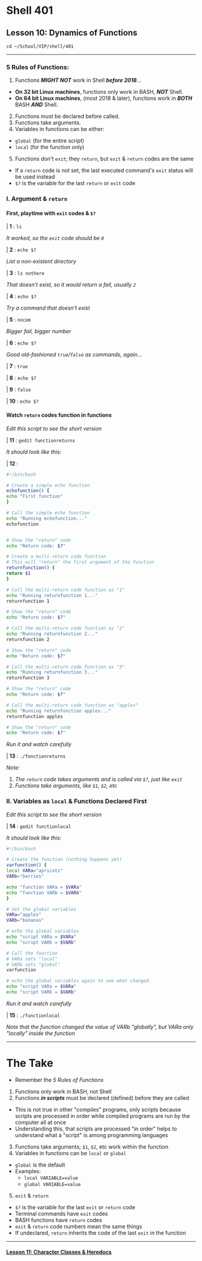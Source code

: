 # Shell 401
## Lesson 10: Dynamics of Functions

`cd ~/School/VIP/shell/401`

___

### 5 Rules of Functions:
1. Functions ***MIGHT NOT*** work in Shell ***before 2018***...
  - **On 32 bit Linux machines**, functions only work in BASH, ***NOT*** Shell.
  - **On 64 bit Linux machines**, (most 2018 & later), functions work in ***BOTH*** BASH ***AND*** Shell.
2. Functions must be declared before called.
3. Functions take arguments.
4. Variables in functions can be either:
  - `global` (for the entire script)
  - `local` (for the function only)
5. Functions don't `exit`; they `return`, but `exit` & `return` codes are the same
  - If a `return` code is not set, the last executed command's `exit` status will be used instead
  - `$?` is the variable for the last `return` or `exit` code

### I. Argument & `return`

#### First, playtime with `exit` codes & `$?`

| **1** : `ls`

*It worked, so the `exit` code should be `0`*

| **2** : `echo $?`

*List a non-existent directory*

| **3** : `ls nothere`

*That doesn't exist, so it would return a fail, usually `2`*

| **4** : `echo $?`

*Try a command that doesn't exist*

| **5** : `nocom`

*Bigger fail, bigger number*

| **6** : `echo $?`

*Good old-fashioned `true`/`false` as commands, again...*

| **7** : `true`

| **8** : `echo $?`

| **9** : `false`

| **10** : `echo $?`

#### Watch `return` codes function in functions

*Edit this script to see the short version*

| **11** : `gedit functionreturns`

*It should look like this:*

| **12** :
```bash
#!/bin/bash

# Create a simple echo function
echofunction() {
echo "First function"
}

# Call the simple echo function
echo "Running echofunction..."
echofunction


# Show the "return" code
echo "Return code: $?"

# Create a multi-return code function
# This will "return" the first argument of the function
returnfunction() {
return $1
}

# Call the multi-return code function as "1"
echo "Running returnfunction 1..."
returnfunction 1

# Show the "return" code
echo "Return code: $?"

# Call the multi-return code function as "2"
echo "Running returnfunction 2..."
returnfunction 2

# Show the "return" code
echo "Return code: $?"

# Call the multi-return code function as "3"
echo "Running returnfunction 3..."
returnfunction 3

# Show the "return" code
echo "Return code: $?"

# Call the multi-return code function as "apples"
echo "Running returnfunction apples..."
returnfunction apples

# Show the "return" code
echo "Return code: $?"
```

*Run it and watch carefully*

| **13** : `./functionreturns`

*Note:*
1. *The `return` code takes arguments and is called via `$?`, just like `exit`*
2. *Functions take arguments, like `$1`, `$2`, etc*

### II. Variables as `local` & Functions Declared First

*Edit this script to see the short version*

| **14** : `gedit functionlocal`

*It should look like this:*

```bash
#!/bin/bash

# Create the function (nothing happens yet)
varfunction() {
local VARa="apricots"
VARb="berries"

echo "function VARa = $VARa"
echo "function VARb = $VARb"
}

# Set the global variables
VARa="apples"
VARb="bananas"

# echo the global variables
echo "script VARa = $VARa"
echo "script VARb = $VARb"

# Call the function
# VARa sets "local"
# VARb sets "global"
varfunction

# echo the global variables again to see what changed
echo "script VARa = $VARa"
echo "script VARb = $VARb"
```

*Run it and watch carefully*

| **15** : `./functionlocal`

*Note that the function changed the value of VARb "globally", but VARa only "locally" inside the function*

___

# The Take

- Remember the *5 Rules of Functions*
1. Functions only work in BASH, not Shell
2. Functions ***in scripts*** must be declared (defined) before they are called
  - This is not true in other "compiles" programs, only scripts because scripts are processed in order while compiled programs are run by the computer all at once
  - Understanding this, that scripts are processed "in order" helps to understand what a "script" is among programming languages
3. Functions take arguments; `$1`, `$2`, etc work within the function
4. Variables in functions can be `local` or `global`
  - `global` is the default
  - Examples:
    - `local VARIABLE=value`
    - `global VARIABLE=value`
5. `exit` & `return`
  - `$?` is the variable for the last `exit` or `return` code
  - Terminal commands have `exit` codes
  - BASH functions have `return` codes
  - `exit` & `return` code numbers mean the same things
  - If undeclared, `return` inherits the code of the last `exit` in the function

___

#### [Lesson 11: Character Classes & Heredocs](https://github.com/inkVerb/vip/blob/master/401-shell/Lesson-11.md)
